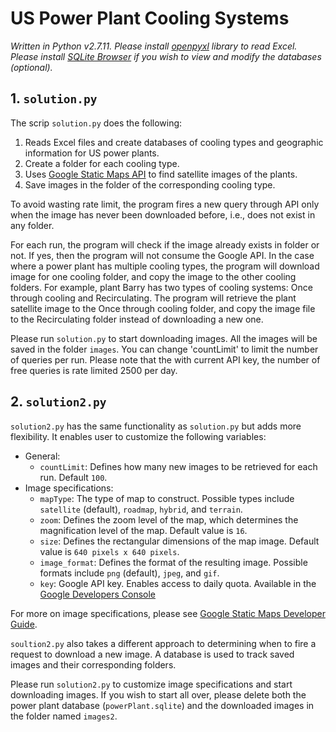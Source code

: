 # US Power Plant Cooling Systems
*Written in Python v2.7.11. Please install [openpyxl](https://openpyxl.readthedocs.io/en/default/) library to read Excel. Please install [SQLite Browser](http://sqlitebrowser.org/) if you wish to view and modify the databases (optional).*

## 1. `solution.py`
The scrip `solution.py` does the following:

1. Reads Excel files and create databases of cooling types and geographic information for US power plants.
2. Create a folder for each cooling type.
3. Uses [Google Static Maps API](https://developers.google.com/maps/documentation/static-maps/intro) to find satellite images of the plants.
4. Save images in the folder of the corresponding cooling type.

To avoid wasting rate limit, the program fires a new query through API only when the image has never been downloaded before, i.e., does not exist in any folder.

For each run, the program will check if the image already exists in folder or not. If yes, then the program will not consume the Google API. In the case where a power plant has multiple cooling types, the program will download image for one cooling folder, and copy the image to the other cooling folders. For example, plant Barry has two types of cooling systems: Once through cooling and Recirculating. The program will retrieve the plant satellite image to the Once through cooling folder, and copy the image file to the Recirculating folder instead of downloading a new one.

Please run `solution.py` to start downloading images. All the images will be saved in the folder `images`. You can change 'countLimit' to limit the number of queries per run. Please note that the with current API key, the number of free queries is rate limited 2500 per day.

## 2. `solution2.py`
`solution2.py` has the same functionality as `solution.py` but adds more flexibility. It enables user to customize the following variables:
* General:
  * `countLimit`: Defines how many new images to be retrieved for each run. Default `100`.
* Image specifications:
  * `mapType`: The type of map to construct. Possible types include `satellite` (default), `roadmap`, `hybrid`, and `terrain`.
  * `zoom`: Defines the zoom level of the map, which determines the magnification level of the map. Default value is `16`.
  * `size`: Defines the rectangular dimensions of the map image. Default value is `640 pixels x 640 pixels`.
  * `image_format`: Defines the format of the resulting image. Possible formats include `png` (default), `jpeg`, and `gif`.
  * `key`: Google API key. Enables access to daily quota. Available in the [Google Developers Console](https://console.developers.google.com)

For more on image specifications, please see [Google Static Maps Developer Guide](https://developers.google.com/maps/documentation/static-maps/intro#URL_Parameters).

`soultion2.py` also takes a different approach to determining when to fire a request to download a new image. A database is used to track saved images and their corresponding folders.

Please run `solution2.py` to customize image specifications and start downloading images. If you wish to start all over, please delete both the power plant database (`powerPlant.sqlite`) and the downloaded images in the folder named `images2`. 
